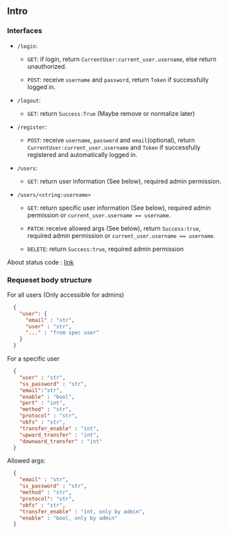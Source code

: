 ## Intro

### Interfaces
* `/login`: 
    * `GET`: if login, return `CurrentUser:current_user.username`, else return unauthorized.

    * `POST`: receive `username` and `password`, return `Token` if successfully logged in.

* `/logout`:
    * `GET`: return `Success:True` (Maybe remove or normalize later)

* `/register`:
    * `POST`: receive `username`, `password` and `email`(optional), return `CurrentUser:current_user.username` and `Token` if successfully registered and automatically logged in.

* `/users`:
    * `GET`: return user information (See below), required admin permission.

* `/users/<string:username>`
    * `GET`: return specific user information (See below), required admin permission or `current_user.username == username`.

    * `PATCH`: receive allowed args (See below), return `Success:true`, required admin permission or `current_user.username == username`.

    * `DELETE`: return `Success:true`, required admin permission
    
    
About status code : [link](http://www.restapitutorial.com/lessons/httpmethods.html)


### Requeset body structure

For all users (Only accessible for admins)
```json
  {
    "user": {
      "email" : "str",
      "user" : "str",
      "..." : "from spec user"
    }
  }
```

For a specific user
```json
  {
    "user" : "str",
    "ss_password" : "str",
    "email":"str",
    "enable" : "bool",
    "port" : "int",
    "method" : "str",
    "protocol" : "str",
    "obfs" : "str",
    "transfer_enable" : "int",
    "upward_transfer" : "int",
    "downward_transfer" : "int"
  }
```

Allowed args:
```json
  {
    "email" : "str",
    "ss_password" : "str",
    "method" : "str",
    "protocol": "str",
    "obfs" : "str",
    "transfer_enable" : "int, only by admin",
    "enable" : "bool, only by admin"
  }
